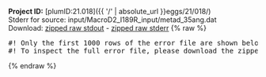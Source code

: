 **Project ID:** [plumID:21.018]({{ '/' | absolute_url }}eggs/21/018/)  
Stderr for source:  input/MacroD2_I189R_input/metad_35ang.dat   
Download: [zipped raw stdout](metad_35ang.dat.plumed.stdout.txt.zip) - [zipped raw stderr](metad_35ang.dat.plumed.stderr.txt.zip) 
{% raw %}
<pre>
#! Only the first 1000 rows of the error file are shown below
#! To inspect the full error file, please download the zipped raw stderr file above
</pre>
{% endraw %}
